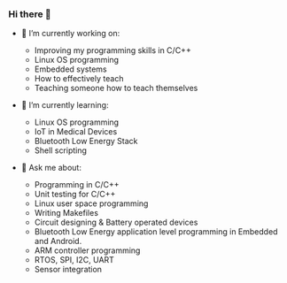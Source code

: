 ### Hi there 👋

- 🔭 I’m currently working on:
    -  Improving my programming skills in C/C++
    -  Linux OS programming
    -  Embedded systems
    -  How to effectively teach 
    -  Teaching someone how to teach themselves
    
- 🌱 I’m currently learning:
    -  Linux OS programming
    -  IoT in Medical Devices
    -  Bluetooth Low Energy Stack
    -  Shell scripting 
    
- 💬 Ask me about:
    -  Programming in C/C++
    -  Unit testing for C/C++
    -  Linux user space programming
    -  Writing Makefiles
    -  Circuit designing & Battery operated devices
    -  Bluetooth Low Energy application level programming in Embedded and Android.
    -  ARM controller programming
    -  RTOS, SPI, I2C, UART
    -  Sensor integration
